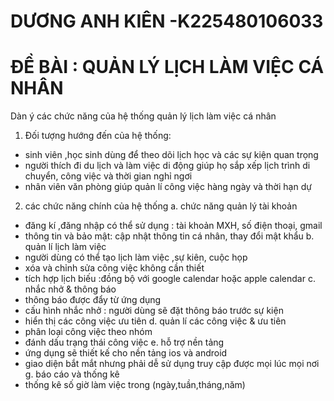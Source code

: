 # DƯƠNG ANH KIÊN -K225480106033
# ĐỀ BÀI : QUẢN LÝ LỊCH LÀM VIỆC CÁ NHÂN
Dàn ý các chức năng của hệ thống quản lý lịch làm việc cá nhân
1. Đối tượng hướng đến của hệ thống:
- sinh viên ,học sinh dùng để theo dõi lịch học và các sự kiện quan trọng
- người thích đi du lịch và làm việc di động giúp họ sắp xếp lịch trình di chuyển, công việc và thời gian nghỉ ngơi
- nhân viên văn phòng giúp quản lí công việc hàng ngày và thời hạn dự
2. các chức năng chính của hệ thống
a. chức năng quản lý tài khoản
  - đăng kí ,đăng nhập có thể sử dụng : tài khoản MXH, số điện thoại, gmail
  - thông tin và bảo mật: cập nhật thông tin cá nhân, thay đổi mật khẩu
b. quản lí lịch làm việc
  - người dùng có thể tạo lịch làm việc ,sự kiên, cuộc họp
  - xóa và chỉnh sửa công việc không cần thiết
  - tích hợp lịch biếu :đồng bộ với google calendar hoặc apple calendar
c. nhắc nhở & thông báo
  - thông báo được đẩy từ ứng dụng
  - cấu hình nhắc nhở : người dùng sẽ đặt thông báo trước sự kiện
  - hiển thị các công việc ưu tiên
d. quản lí các công việc & ưu tiên
  - phân loại công việc theo nhóm
  - đánh dấu trạng thái công việc
e. hỗ trợ nền tảng
  - ứng dụng sẽ thiết kế cho nền tảng ios và android
  - giao diện bắt mắt nhưng phải dễ sử dụng truy cập được mọi lúc mọi nơi
g. báo cáo và thống kê
  - thống kê số giờ làm việc trong (ngày,tuần,tháng,năm)
